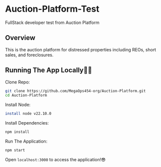 # Auction-Platform-Test

FullStack developer test from Auction Platform

## Overview

This is the auction platform for distressed properties including REOs, short sales, and foreclosures.

## Running The App Locally👨‍💻

Clone Repo:

```sh
git clone https://github.com/MegaOps454-org/Auction-Platform.git
cd Auction-Platform
```

Install Node:

```sh
install node v22.10.0
```

Install Dependencies:

```sh
npm install
```

Run The Application:

```sh
npm start
```

Open `localhost:3000` to access the application!😎
